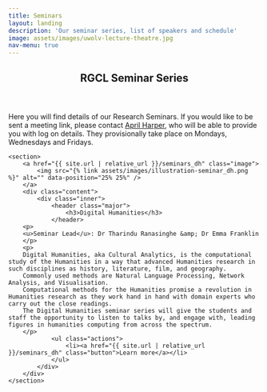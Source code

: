 ```yaml
---
title: Seminars
layout: landing
description: 'Our seminar series, list of speakers and schedule' 
image: assets/images/uwolv-lecture-theatre.jpg
nav-menu: true
---
```


<!-- Main -->
<div id="main">

<!-- One -->
<section id="one">
	<div class="inner">
		<header class="major">
			<h2>RGCL Seminar Series</h2>
		</header>
    <p>
    Here you will find details of our Research Seminars.
    If you would like to be sent a meeting link, please contact&nbsp;<a href="mailto:a.harper2@wlv.ac.uk">April Harper</a>, who will be able to provide you with log on details.
    They provisionally take place on Mondays, Wednesdays and Fridays.
    </p>
	</div>
</section>

<!-- Two -->


	<section>
		<a href="{{ site.url | relative_url }}/seminars_dh" class="image">
			<img src="{% link assets/images/illustration-seminar_dh.png %}" alt="" data-position="25% 25%" />
		</a>
		<div class="content">
			<div class="inner">
				<header class="major">
					<h3>Digital Humanities</h3>
				</header>
        <p>
        <u>Seminar Lead</u>: Dr Tharindu Ranasinghe &amp; Dr Emma Franklin
        </p>
        <p>
        Digital Humanities, aka Cultural Analytics, is the computational study of the Humanities in a way that advanced Humanities research in such disciplines as history, literature, film, and geography.
        Commonly used methods are Natural Language Processing, Network Analysis, and Visualisation.
        Computational methods for the Humanities promise a revolution in Humanities research as they work hand in hand with domain experts who carry out the close readings.
        The Digital Humanities seminar series will give the students and staff the opportunity to listen to talks by, and engage with, leading figures in humanities computing from across the spectrum.
        </p>
				<ul class="actions">
					<li><a href="{{ site.url | relative_url }}/seminars_dh" class="button">Learn more</a></li>
				</ul>
			</div>
		</div>
	</section>
</section>

</div>
